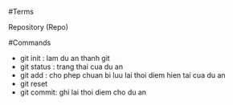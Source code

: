 #Terms 

Repository (Repo) 

#Commands

- git init : lam du an thanh git
- git status : trang thai cua du an 
- git add : cho phep chuan bi luu lai thoi diem hien tai cua du an
- git reset
- git commit: ghi lai thoi diem cho du an
